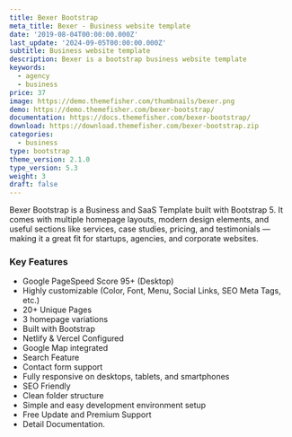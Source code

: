 ```yaml
---
title: Bexer Bootstrap
meta_title: Bexer - Business website template
date: '2019-08-04T00:00:00.000Z'
last_update: '2024-09-05T00:00:00.000Z'
subtitle: Business website template
description: Bexer is a bootstrap business website template
keywords:
  - agency
  - business
price: 37
image: https://demo.themefisher.com/thumbnails/bexer.png
demo: https://demo.themefisher.com/bexer-bootstrap/
documentation: https://docs.themefisher.com/bexer-bootstrap/
download: https://download.themefisher.com/bexer-bootstrap.zip
categories:
  - business
type: bootstrap
theme_version: 2.1.0
type_version: 5.3
weight: 3
draft: false
---
```

Bexer Bootstrap is a Business and SaaS Template built with Bootstrap 5. It comes with multiple homepage layouts, modern design elements, and useful sections like services, case studies, pricing, and testimonials — making it a great fit for startups, agencies, and corporate websites.

### Key Features

* Google PageSpeed Score 95+ (Desktop)
* Highly customizable (Color, Font, Menu, Social Links, SEO Meta Tags, etc.)
* 20+ Unique Pages
* 3 homepage variations
* Built with Bootstrap
* Netlify & Vercel Configured
* Google Map integrated
* Search Feature
* Contact form support
* Fully responsive on desktops, tablets, and smartphones
* SEO Friendly
* Clean folder structure
* Simple and easy development environment setup
* Free Update and Premium Support
* Detail Documentation.
